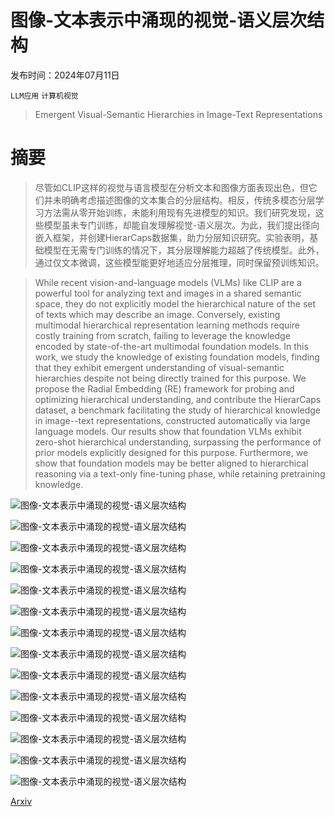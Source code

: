 # 图像-文本表示中涌现的视觉-语义层次结构

发布时间：2024年07月11日

`LLM应用` `计算机视觉`

> Emergent Visual-Semantic Hierarchies in Image-Text Representations

# 摘要

> 尽管如CLIP这样的视觉与语言模型在分析文本和图像方面表现出色，但它们并未明确考虑描述图像的文本集合的分层结构。相反，传统多模态分层学习方法需从零开始训练，未能利用现有先进模型的知识。我们研究发现，这些模型虽未专门训练，却能自发理解视觉-语义层次。为此，我们提出径向嵌入框架，并创建HierarCaps数据集，助力分层知识研究。实验表明，基础模型在无需专门训练的情况下，其分层理解能力超越了传统模型。此外，通过仅文本微调，这些模型能更好地适应分层推理，同时保留预训练知识。

> While recent vision-and-language models (VLMs) like CLIP are a powerful tool for analyzing text and images in a shared semantic space, they do not explicitly model the hierarchical nature of the set of texts which may describe an image. Conversely, existing multimodal hierarchical representation learning methods require costly training from scratch, failing to leverage the knowledge encoded by state-of-the-art multimodal foundation models. In this work, we study the knowledge of existing foundation models, finding that they exhibit emergent understanding of visual-semantic hierarchies despite not being directly trained for this purpose. We propose the Radial Embedding (RE) framework for probing and optimizing hierarchical understanding, and contribute the HierarCaps dataset, a benchmark facilitating the study of hierarchical knowledge in image--text representations, constructed automatically via large language models. Our results show that foundation VLMs exhibit zero-shot hierarchical understanding, surpassing the performance of prior models explicitly designed for this purpose. Furthermore, we show that foundation models may be better aligned to hierarchical reasoning via a text-only fine-tuning phase, while retaining pretraining knowledge.

![图像-文本表示中涌现的视觉-语义层次结构](../../../paper_images/2407.08521/x1.png)

![图像-文本表示中涌现的视觉-语义层次结构](../../../paper_images/2407.08521/x2.jpg)

![图像-文本表示中涌现的视觉-语义层次结构](../../../paper_images/2407.08521/x3.jpg)

![图像-文本表示中涌现的视觉-语义层次结构](../../../paper_images/2407.08521/sd.jpg)

![图像-文本表示中涌现的视觉-语义层次结构](../../../paper_images/2407.08521/x4.png)

![图像-文本表示中涌现的视觉-语义层次结构](../../../paper_images/2407.08521/x5.png)

![图像-文本表示中涌现的视觉-语义层次结构](../../../paper_images/2407.08521/snail.jpg)

![图像-文本表示中涌现的视觉-语义层次结构](../../../paper_images/2407.08521/cats.jpg)

![图像-文本表示中涌现的视觉-语义层次结构](../../../paper_images/2407.08521/x6.png)

![图像-文本表示中涌现的视觉-语义层次结构](../../../paper_images/2407.08521/zoomed_stroked.png)

![图像-文本表示中涌现的视觉-语义层次结构](../../../paper_images/2407.08521/img0.png)

![图像-文本表示中涌现的视觉-语义层次结构](../../../paper_images/2407.08521/img1.png)

![图像-文本表示中涌现的视觉-语义层次结构](../../../paper_images/2407.08521/img2.png)

![图像-文本表示中涌现的视觉-语义层次结构](../../../paper_images/2407.08521/img3.png)

[Arxiv](https://arxiv.org/abs/2407.08521)